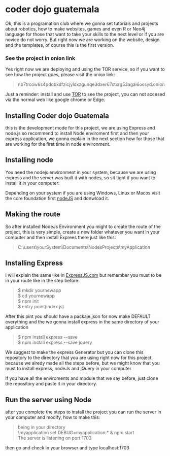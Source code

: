 # coder dojo guatemala
Ok, this is a programation club where we gonna set tutorials and projects about robotics, how to make websites, games and even R or Neo4j language for those that want to take your skills to the next level or if you are novice do not worry.
But right now we are working on the website, design and the templates, of course this is the first version.

### See the project in onion link
Yes right now we are deploying and using the TOR service, so if you want to see how the project goes, please visit the onion link: 
  > nb7trcow6s4pdqbxdfzicjyldxzgunqe3dxer67ctxrg53agai6ossyd.onion
  
Just a reminder: install and use [TOR](https://www.torproject.org/ "Browse Privately. Explore Freely") to see the project, you can not accesed via the normal web like google chrome or Edge.
  

## Installing Coder dojo Guatemala
this is the development mode for this project, we are using Express and node.js so recommend to install Node enviroment first and then your express application, we gonna explain in the next section how for those that are working for the first time in node environment.

## Installing node
You need the nodejs environment in your system, because we are using express and the server was built it with nodes, so sit tight if you want to install it in your computer:

Depending on your system if you are using Windows, Linux or Macos visit the core foundation first [nodeJS](https://nodejs.org/en/download/) and donwload it.

## Making the route
So after installed NodeJs Environment you might to create the route of the project, this is very simple, create a new folder whatever you want in your computer and then install Exprees there just like this:
  > C:\users\yourSystem\Documents\NodesProjects\myApplication
  
## Installing Express
I will explain the same like in [ExpressJS.com](https://expressjs.com/en/starter/installing.html) but remember you must to be in your route like in the step before:
  > $ mkdir yournewapp <br>
  > $ cd yournewapp <br>
  > $ npm init <br>
  > $ entry point(index.js) <br>

After this pint you should have a packaje.json for now make DEFAULT everything and the we gonna install express in the same directory of your application
  > $ npm install express --save <br>
  > $ npm install express --save jquery <br>

We suggest to make the express Generator but you can clone this repository to the directory that you are using right now for this project, because we alredy made all the steps before, but we might know that you must to install express, nodeJs and jQuery in your computer

If you have all the enviroments and module that we say before, just clone the repository and paste it in your directory.

## Run the server using Node
after you complete the steps to install the project you can run the server in your computer and modify, how to make this:
  > being in your directory <br>
  > \myapplication set DEBUG=myapplication:* & npm start <br>
  > The server is listening on port 1703 <br>
  
then go and check in your browser and type localhost:1703 
